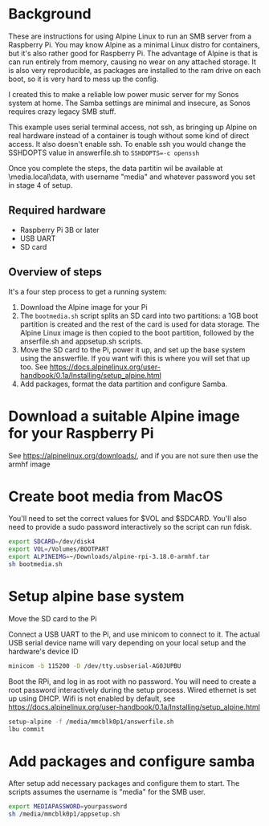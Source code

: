 # Background

These are instructions for using Alpine Linux to run an SMB server from a Raspberry Pi.  You may know Alpine as a minimal Linux distro for containers, but it's also rather good for Raspberry Pi.  The advantage of Alpine is that is can run entirely from memory, causing no wear on any attached storage.  It is also very reproducible, as packages are installed to the ram drive on each boot, so it is very hard to mess up the config.

I created this to make a reliable low power music server for my Sonos system at home.  The Samba settings are minimal and insecure, as Sonos requires crazy legacy SMB stuff.

This example uses serial terminal access, not ssh, as bringing up Alpine on real hardware instead of a container is tough without some kind of direct access.  It also doesn't enable ssh.  To enable ssh you would change the SSHDOPTS value in answerfile.sh to `SSHDOPTS=-c openssh`

Once you complete the steps, the data partitin wil be available at \\media.local\data, with username "media" and whatever password you set in stage 4 of setup.

## Required hardware

* Raspberry Pi 3B or later
* USB UART
* SD card

## Overview of steps

It's a four step process to get a running system:
1. Download the Alpine image for your Pi
1. The `bootmedia.sh` script splits an SD card into two partitions: a 1GB boot partition is created and the rest of the card is used for data storage.  The Alpine Linux image is then copied to the boot partition, followed by the anserfile.sh and appsetup.sh scripts.
1. Move the SD card to the Pi, power it up, and set up the base system using the answerfile.  If you want wifi this is where you will set that up too.  See https://docs.alpinelinux.org/user-handbook/0.1a/Installing/setup_alpine.html
1. Add packages, format the data partition and configure Samba.

# Download a suitable Alpine image for your Raspberry Pi

See https://alpinelinux.org/downloads/, and if you are not sure then use the armhf image

# Create boot media from MacOS

You'll need to set the correct values for $VOL and $SDCARD.  You'll also need to provide a sudo password interactively so the script can run fdisk.

``` sh
export SDCARD=/dev/disk4
export VOL=/Volumes/BOOTPART
export ALPINEIMG=~/Downloads/alpine-rpi-3.18.0-armhf.tar
sh bootmedia.sh
```

# Setup alpine base system

Move the SD card to the Pi

Connect a USB UART to the Pi, and use minicom to connect to it. The actual USB serial device name will vary depending on your local setup and the hardware's device ID

``` sh
minicom -b 115200 -D /dev/tty.usbserial-AG0JUPBU
```

Boot the RPi, and log in as root with no password.  You will need to create a root password interactively during the setup process.  Wired ethernet is set up using DHCP.  Wifi is not enabled by default, see https://docs.alpinelinux.org/user-handbook/0.1a/Installing/setup_alpine.html

``` sh
setup-alpine -f /media/mmcblk0p1/answerfile.sh
lbu commit
```

# Add packages and configure samba

After setup add necessary packages and configure them to start.  The scripts assumes the username is "media" for the SMB user.

``` sh
export MEDIAPASSWORD=yourpassword
sh /media/mmcblk0p1/appsetup.sh
```



